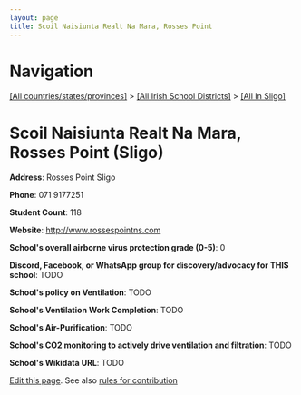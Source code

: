 ```yaml
---
layout: page
title: Scoil Naisiunta Realt Na Mara, Rosses Point
---
```

# Navigation

[[All countries/states/provinces]](../../..) > [[All Irish School Districts]](../..) > [[All In Sligo]](..)

# Scoil Naisiunta Realt Na Mara, Rosses Point (Sligo)

**Address**: Rosses Point Sligo

**Phone**: 071 9177251

**Student Count**: 118

**Website**: <http://www.rossespointns.com>

**School's overall airborne virus protection grade (0-5)**: 0

**Discord, Facebook, or WhatsApp group for discovery/advocacy for THIS school**: TODO

**School's policy on Ventilation**: TODO

**School's Ventilation Work Completion**: TODO

**School's Air-Purification**: TODO

**School's CO2 monitoring to actively drive ventilation and filtration**: TODO

**School's Wikidata URL**: TODO


[Edit this page](https://github.com/ventilate-schools/Ireland/edit/main/./Sligo/Scoil_Naisiunta_Realt_Na_Mara,_Rosses_Point.md). See also [rules for contribution](../../../contribution-rules/)
